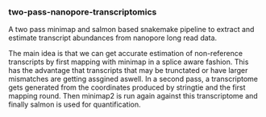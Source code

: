 ### two-pass-nanopore-transcriptomics
A two pass minimap and salmon based snakemake pipeline to extract and estimate transcript abundances from nanopore long read data.

The main idea is that we can get accurate estimation of non-reference transcripts by first mapping with minimap in a splice aware fashion.
This has the advantage that transcripts that may be trunctated or have larger mismatches are getting assgined aswell. In a second pass, a transcriptome gets generated from the coordinates produced by stringtie and the first mapping round.
Then minimap2 is run again against this transcriptome and finally salmon is used for quantification.
